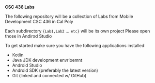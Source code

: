 **CSC 436 Labs**

The following repository will be a collection of Labs from Mobile Development CSC 436 in Cal Poly

Each subdirectory `{Lab1,Lab2 … etc}` will be its own project Please open those in Andirod Studio

To get started make sure you have the following applications installed

- Kotlin  
- Java JDK development envrioemnt   
- Android Studio  
- Android SDK (preferably the latest version)  
- Git (linked and connected w/ GitHub)
